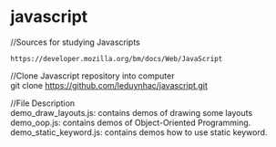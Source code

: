 # javascript
//Sources for studying Javascripts

    https://developer.mozilla.org/bm/docs/Web/JavaScript

//Clone Javascript repository into computer<br/>
git clone https://github.com/leduynhac/javascript.git

//File Description<br/>
demo_draw_layouts.js: contains demos of drawing some layouts
demo_oop.js: contains demos of Object-Oriented Programming.
demo_static_keyword.js: contains demos how to use static keyword.
